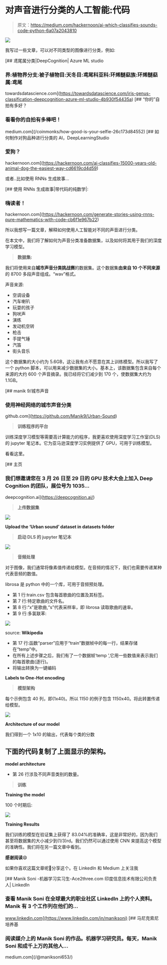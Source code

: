 # 对声音进行分类的人工智能:代码

> 原文：<https://medium.com/hackernoon/ai-which-classifies-sounds-code-python-6a07a2043810>

![](img/a04aa44a80a2c71075b03ac05b23da82.png)

我写过一些文章，可以对不同类型的图像进行分类，例如:

[](https://towardsdatascience.com/iris-genus-classification-deepcognition-azure-ml-studio-4b930f54435a) [## 鸢尾属分类|DeepCognition| Azure ML studio

### 界:植物界分支:被子植物目:天冬目:鸢尾科亚科:环烯醚萜族:环烯醚萜属:鸢尾

towardsdatascience.com](https://towardsdatascience.com/iris-genus-classification-deepcognition-azure-ml-studio-4b930f54435a) [](/coinmonks/how-good-is-your-selfie-26c173d84552) [## “你的”自拍有多好？

### 看看你的自拍有多棒吧！

medium.com](/coinmonks/how-good-is-your-selfie-26c173d84552) [](https://hackernoon.com/ai-classifies-15000-years-old-animal-dog-the-easiest-way-cd6619cd4d59) [## 如何制作对狗品种进行分类的 AI，DeepLearningStudio

### 爱狗？

hackernoon.com](https://hackernoon.com/ai-classifies-15000-years-old-animal-dog-the-easiest-way-cd6619cd4d59) 

或者..比如使用 RNNs 生成故事…

[](https://hackernoon.com/generate-stories-using-rnns-pure-mathematics-with-code-cb6f1e967b22) [## 使用 RNNs 生成故事|带代码的纯数学|:

### 嗨读者！

hackernoon.com](https://hackernoon.com/generate-stories-using-rnns-pure-mathematics-with-code-cb6f1e967b22) 

所以我想写一篇文章，解释如何使用人工智能对不同的声音进行分类。

在本文中，我们将了解如何为声音分类准备数据集，以及如何将其用于我们的深度学习模型。

> **数据集:**

我们将使用来自**城市声音分类挑战赛**的数据集。这个数据集**由来自 10 个不同来源**的 8700 多段声音组成。“wav”格式。

声音来源:

*   空调设备
*   汽车喇叭
*   玩耍的孩子
*   狗吠声
*   演练
*   发动机空转
*   枪击
*   手提气锤
*   汽笛
*   街头音乐

这个数据集的大小约为 5.6GB，这让我有点不愿意在其上训练模型。所以我写了一个 python 脚本，可以用来减少数据集的大小。基本上，该数据集包含来自每个来源的大约 600 个声音摘录。我已经将它们减少到 170 个，使数据集大约为 1.1GB。

[](https://github.com/Manik9/Urban-Sound) [## manik 9/城市声音

### 使用神经网络的城市声音分类

github.com](https://github.com/Manik9/Urban-Sound) 

> **训练程序的平台**

训练深度学习模型等需要高计算能力的程序，我更喜欢使用深度学习工作室(DLS)的 jupyter 笔记本。它为亚马逊深度学习实例提供了 GPU，可用于训练模型。

看看这里。

[](https://deepcognition.ai/) [## 主页

### 我们想邀请您在 3 月 26 日至 29 日的 GPU 技术大会上加入 Deep Cognition 的团队，展位号为 1035…

deepcognition.ai](https://deepcognition.ai/) 

> **上传数据集**

![](img/193e4fabf4d88bf63bec7ed1652f7be3.png)

**Upload the ‘Urban sound’ dataset in datasets folder**

> **启动 DLS 的 jupyter 笔记本**

![](img/e43503e31ffebf4822a07484c74907b7.png)

> **音频处理**

对于图像，我们通常将像素值传递给模型。在音频的情况下，我们也需要传递某种代表音频的数值。

librosa 是 python 中的一个库，可用于音频预处理。

*   第 1 行:train.csv 包含每首歌曲的位置及其标签。
*   第 7 行:特定歌曲的文件名。
*   第 8 行:“x”是歌曲,“s”代表采样率，即 librosa 读取歌曲的速率。
*   第 9 行:多氯联苯:

![](img/17838008b76400cdbbb509f5040773d9.png)

source: **Wikipedia**

*   第 17 行:函数“parser”应用于“train”数据帧中的每一行，结果存储在“temp”中。
*   在所有上述步骤之后，我们有了一个数据帧‘temp ’,它用一些数值来表示我们的每首歌曲(逐行)。
*   将输出转换为一键编码

**Labels to One-Hot encoding**

> **模型架构**

每个示例包含 40 列，即(1x40)。所以 1150 的例子包含 1150x40。将此转置传递给模型。

![](img/792b51014daa0178757ddde844cfb6d0.png)

**Architecture of our model**

我们得到一个 1x10 的输出，代表每个类的分数

## 下面的代码复制了上面显示的架构。

**model architecture**

*   第 26 行涉及不同声音类别的数量。

> **训练**

**Training the model**

100 个时期后:

![](img/513a347ca25a6146fa91d52c5a87c936.png)

**Training Results**

我们训练的模型在验证集上获得了 83.04%的准确率，这是非常好的，因为我们甚至将数据集的大小减少到(1/3)rd。我们仍然可以通过使用 CNN 来提高这个模型的准确性。我们将在另一篇文章中看到。

**感谢阅读**😄

如果你喜欢这篇文章呢👏分享这个。在 LinkedIn 和 Medium 上关注我

[](https://www.linkedin.com/in/maniksoni) [## Manik Soni -机器学习实习生-Ace2three.com 印度信息技术有限公司负责人| LinkedIn

### 查看 Manik Soni 在全球最大的职业社区 LinkedIn 上的个人资料。Manik 有 3 个工作列在他们的…

www.linkedin.com](https://www.linkedin.com/in/maniksoni) [](/@maniksoni653/) [## 马尼克索尼培养基

### 阅读媒介上的 Manik Soni 的作品。机器学习研究员。每天，Manik Soni 和成千上万的其他人…

medium.com](/@maniksoni653/)